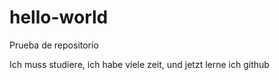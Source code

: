 # hello-world
Prueba de repositorio

Ich muss studiere, ich habe viele zeit, und jetzt lerne ich github
